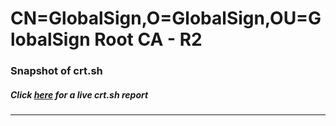 # CN=GlobalSign,O=GlobalSign,OU=GlobalSign Root CA - R2
### Snapshot of crt.sh
##### Click [here](https://crt.sh/?q=Serial_0400000000011256AD5FB2) for a live crt.sh report

---
